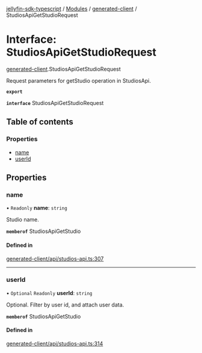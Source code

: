 [jellyfin-sdk-typescript](../README.md) / [Modules](../modules.md) / [generated-client](../modules/generated_client.md) / StudiosApiGetStudioRequest

# Interface: StudiosApiGetStudioRequest

[generated-client](../modules/generated_client.md).StudiosApiGetStudioRequest

Request parameters for getStudio operation in StudiosApi.

**`export`**

**`interface`** StudiosApiGetStudioRequest

## Table of contents

### Properties

- [name](generated_client.StudiosApiGetStudioRequest.md#name)
- [userId](generated_client.StudiosApiGetStudioRequest.md#userid)

## Properties

### name

• `Readonly` **name**: `string`

Studio name.

**`memberof`** StudiosApiGetStudio

#### Defined in

[generated-client/api/studios-api.ts:307](https://github.com/thornbill/jellyfin-sdk-typescript/blob/e4df7f8/src/generated-client/api/studios-api.ts#L307)

___

### userId

• `Optional` `Readonly` **userId**: `string`

Optional. Filter by user id, and attach user data.

**`memberof`** StudiosApiGetStudio

#### Defined in

[generated-client/api/studios-api.ts:314](https://github.com/thornbill/jellyfin-sdk-typescript/blob/e4df7f8/src/generated-client/api/studios-api.ts#L314)
